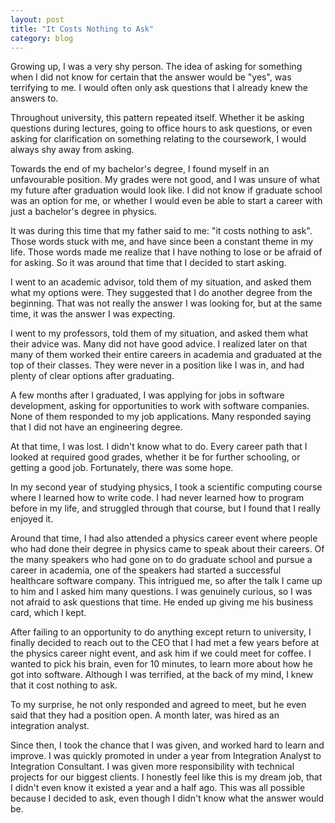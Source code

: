 ```yaml
---
layout: post
title: "It Costs Nothing to Ask"
category: blog
---
```


Growing up, I was a very shy person. The idea of asking for something when I did not know for certain that the answer would be "yes", was terrifying to me. I would often only ask questions that I already knew the answers to.

Throughout university, this pattern repeated itself. Whether it be asking questions during lectures, going to office hours to ask questions, or even asking for clarification on something relating to the coursework, I would always shy away from asking.

Towards the end of my bachelor's degree, I found myself in an unfavourable position. My grades were not good, and I was unsure of what my future after graduation would look like. I did not know if graduate school was an option for me, or whether I would even be able to start a career with just a bachelor's degree in physics.

It was during this time that my father said to me: "it costs nothing to ask". Those words stuck with me, and have since been a constant theme in my life. Those words made me realize that I have nothing to lose or be afraid of for asking. So it was around that time that I decided to start asking.

I went to an academic advisor, told them of my situation, and asked them what my options were. They suggested that I do another degree from the beginning. That was not really the answer I was looking for, but at the same time, it was the answer I was expecting.

I went to my professors, told them of my situation, and asked them what their advice was. Many did not have good advice. I realized later on that many of them worked their entire careers in academia and graduated at the top of their classes. They were never in a position like I was in, and had plenty of clear options after graduating.

A few months after I graduated, I was applying for jobs in software development, asking for opportunities to work with software companies. None of them responded to my job applications. Many responded saying that I did not have an engineering degree.

At that time, I was lost. I didn't know what to do. Every career path that I looked at required good grades, whether it be for further schooling, or getting a good job. Fortunately, there was some hope.

In my second year of studying physics, I took a scientific computing course where I learned how to write code. I had never learned how to program before in my life, and struggled through that course, but I found that I really enjoyed it.

Around that time, I had also attended a physics career event where people who had done their degree in physics came to speak about their careers. Of the many speakers who had gone on to do graduate school and pursue a career in academia, one of the speakers had started a successful healthcare software company. This intrigued me, so after the talk I came up to him and I asked him many questions. I was genuinely curious, so I was not afraid to ask questions that time. He ended up giving me his business card, which I kept.

After failing to an opportunity to do anything except return to university, I finally decided to reach out to the CEO that I had met a few years before at the physics career night event, and ask him if we could meet for coffee. I wanted to pick his brain, even for 10 minutes, to learn more about how he got into software. Although I was terrified, at the back of my mind, I knew that it cost nothing to ask.

To my surprise, he not only responded and agreed to meet, but he even said that they had a position open. A month later, was hired as an integration analyst.

Since then, I took the chance that I was given, and worked hard to learn and improve. I was quickly promoted in under a year from Integration Analyst to Integration Consultant. I was given more responsibility with technical projects for our biggest clients. I honestly feel like this is my dream job, that I didn't even know it existed a year and a half ago. This was all possible because I decided to ask, even though I didn't know what the answer would be.
